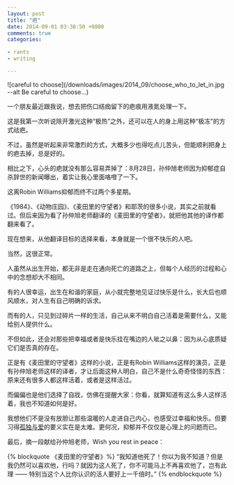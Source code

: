 ```yaml
---
layout: post
title: "疤"
date: 2014-09-01 03:38:50 +0800
comments: true
categories:

- rants
- writing

---
```


![careful to choose](/downloads/images/2014_09/choose_who_to_let_in.jpg --alt Be careful to choose...)

一个朋友最近跟我说，想去把伤口结痂留下的疤痕用液氮处理一下。

这是我第一次听说除开激光这种“极热”之外，还可以在人的身上用这种“极冻”的方式祛疤。

不过，虽然是听起来非常激烈的方式，大概多少也得吃点儿苦头，但能顺利把身上的疤去掉，总是好的。

相比之下，心头的疤就没有那么容易弄掉了：8月28日，孙仲旭老师因为抑郁症自杀辞世的新闻曝出，着实让我心里面咯噔了一下。

这离Robin Williams抑郁而终不过两个多星期。

《1984》、《动物庄园》、《麦田里的守望者》和耶茨的很多小说，其实之前就看过。但后来因为看了孙仲旭老师翻译的《麦田里的守望者》，就把他其他的译作都翻来看了。

现在想来，从他翻译目标的选择来看，本身就是一个很不快乐的人吧。

当然，这很正常。

人虽然从出生开始，都无非是走在通向死亡的道路之上，但每个人经历的过程和心中的念想却大不相同。

有的人很幸运，出生在和谐的家庭，从小就完整地见证过快乐是什么，长大后也顺风顺水，对人生有自己明确的诉求。

而有的人，只见到过碎片一样的生活，自己从来不明白自己活着是需要什么，又能给别人提供什么。

不但如此，还会对那些把幸福或者是快乐挂在嘴边的人呲之以鼻：因为从心底质疑它们是否真的存在。

正是有《麦田里的守望者》这样的小说，正是有Robin Williams这样的演员，正是有孙仲旭老师这样的译者，才让后面这种人明白，自己不是什么奇奇怪怪的东西：原来还有很多人都这样活着，或者是这样活过。

而偏偏也是他们选择了自戕，仿佛在提醒大家：你看，就算知道有这么多人这样活着，我也不知道如何是好。

我想他们不是没有放胆让那些温暖的人走进自己内心，也感受过幸福和快乐。但要习得[孤独与爱](https://lenciel.com/2014/04/rip-marquez/)的要义实在是太难。更何况，抑郁并不仅仅是心理上的问题而已。

最后，摘一段献给孙仲旭老师，Wish you rest in peace：

{% blockquote 《麦田里的守望者》%}
“我知道他死了！你以为我不知道？但是我仍然可以喜欢他，行吗？就因为这人死了，你不可能马上不再喜欢他了，岂有此理 —— 特别当这个人比你认识的活人要好上一千倍时。”
{% endblockquote %}
